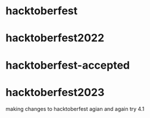 # hacktoberfest
# hacktoberfest2022
# hacktoberfest-accepted
# hacktoberfest2023

 making changes to hacktoberfest agian and again
 try 4.1
